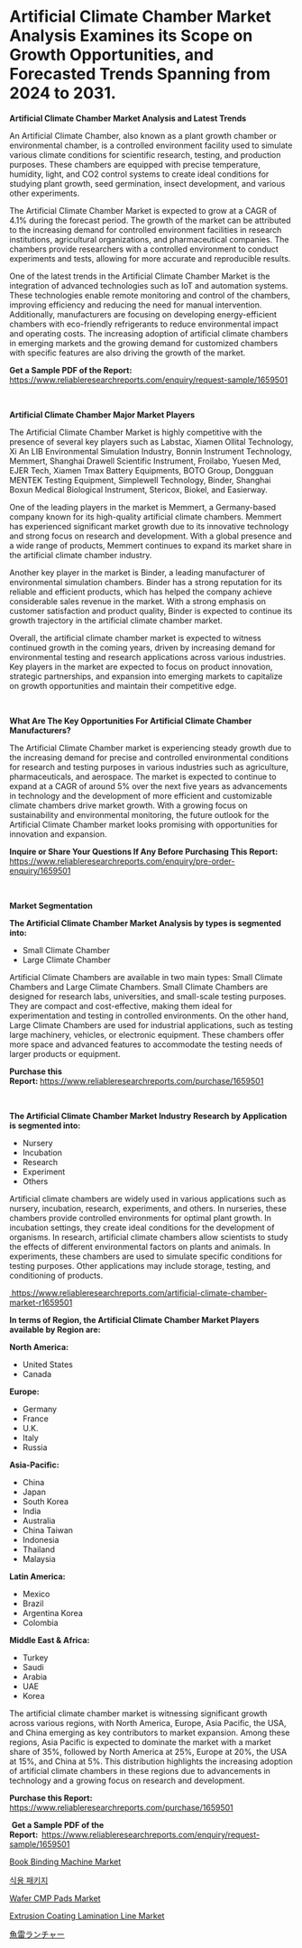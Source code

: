 <p><h1>Artificial Climate Chamber Market Analysis Examines its Scope on Growth Opportunities, and Forecasted Trends Spanning from 2024 to 2031.</h1></p><p><strong>Artificial Climate Chamber Market Analysis and Latest Trends</strong></p>
<p><p>An Artificial Climate Chamber, also known as a plant growth chamber or environmental chamber, is a controlled environment facility used to simulate various climate conditions for scientific research, testing, and production purposes. These chambers are equipped with precise temperature, humidity, light, and CO2 control systems to create ideal conditions for studying plant growth, seed germination, insect development, and various other experiments.</p><p>The Artificial Climate Chamber Market is expected to grow at a CAGR of 4.1% during the forecast period. The growth of the market can be attributed to the increasing demand for controlled environment facilities in research institutions, agricultural organizations, and pharmaceutical companies. The chambers provide researchers with a controlled environment to conduct experiments and tests, allowing for more accurate and reproducible results.</p><p>One of the latest trends in the Artificial Climate Chamber Market is the integration of advanced technologies such as IoT and automation systems. These technologies enable remote monitoring and control of the chambers, improving efficiency and reducing the need for manual intervention. Additionally, manufacturers are focusing on developing energy-efficient chambers with eco-friendly refrigerants to reduce environmental impact and operating costs. The increasing adoption of artificial climate chambers in emerging markets and the growing demand for customized chambers with specific features are also driving the growth of the market.</p></p>
<p><strong>Get a Sample PDF of the Report:&nbsp;</strong> <a href="https://www.reliableresearchreports.com/enquiry/request-sample/1659501">https://www.reliableresearchreports.com/enquiry/request-sample/1659501</a></p>
<p>&nbsp;</p>
<p><strong>Artificial Climate Chamber Major Market Players</strong></p>
<p><p>The Artificial Climate Chamber Market is highly competitive with the presence of several key players such as Labstac, Xiamen Ollital Technology, Xi An LIB Environmental Simulation Industry, Bonnin Instrument Technology, Memmert, Shanghai Drawell Scientific Instrument, Froilabo, Yuesen Med, EJER Tech, Xiamen Tmax Battery Equipments, BOTO Group, Dongguan MENTEK Testing Equipment, Simplewell Technology, Binder, Shanghai Boxun Medical Biological Instrument, Stericox, Biokel, and Easierway.</p><p>One of the leading players in the market is Memmert, a Germany-based company known for its high-quality artificial climate chambers. Memmert has experienced significant market growth due to its innovative technology and strong focus on research and development. With a global presence and a wide range of products, Memmert continues to expand its market share in the artificial climate chamber industry.</p><p>Another key player in the market is Binder, a leading manufacturer of environmental simulation chambers. Binder has a strong reputation for its reliable and efficient products, which has helped the company achieve considerable sales revenue in the market. With a strong emphasis on customer satisfaction and product quality, Binder is expected to continue its growth trajectory in the artificial climate chamber market.</p><p>Overall, the artificial climate chamber market is expected to witness continued growth in the coming years, driven by increasing demand for environmental testing and research applications across various industries. Key players in the market are expected to focus on product innovation, strategic partnerships, and expansion into emerging markets to capitalize on growth opportunities and maintain their competitive edge.</p></p>
<p>&nbsp;</p>
<p><strong>What Are The Key Opportunities For Artificial Climate Chamber Manufacturers?</strong></p>
<p><p>The Artificial Climate Chamber market is experiencing steady growth due to the increasing demand for precise and controlled environmental conditions for research and testing purposes in various industries such as agriculture, pharmaceuticals, and aerospace. The market is expected to continue to expand at a CAGR of around 5% over the next five years as advancements in technology and the development of more efficient and customizable climate chambers drive market growth. With a growing focus on sustainability and environmental monitoring, the future outlook for the Artificial Climate Chamber market looks promising with opportunities for innovation and expansion.</p></p>
<p><strong>Inquire or Share Your Questions If Any Before Purchasing This Report:</strong> <a href="https://www.reliableresearchreports.com/enquiry/pre-order-enquiry/1659501">https://www.reliableresearchreports.com/enquiry/pre-order-enquiry/1659501</a></p>
<p>&nbsp;</p>
<p><strong>Market Segmentation</strong></p>
<p><strong>The Artificial Climate Chamber Market Analysis by types is segmented into:</strong></p>
<p><ul><li>Small Climate Chamber</li><li>Large Climate Chamber</li></ul></p>
<p><p>Artificial Climate Chambers are available in two main types: Small Climate Chambers and Large Climate Chambers. Small Climate Chambers are designed for research labs, universities, and small-scale testing purposes. They are compact and cost-effective, making them ideal for experimentation and testing in controlled environments. On the other hand, Large Climate Chambers are used for industrial applications, such as testing large machinery, vehicles, or electronic equipment. These chambers offer more space and advanced features to accommodate the testing needs of larger products or equipment.</p></p>
<p><strong>Purchase this Report:&nbsp;</strong><a href="https://www.reliableresearchreports.com/purchase/1659501">https://www.reliableresearchreports.com/purchase/1659501</a></p>
<p>&nbsp;</p>
<p><strong>The Artificial Climate Chamber Market Industry Research by Application is segmented into:</strong></p>
<p><ul><li>Nursery</li><li>Incubation</li><li>Research</li><li>Experiment</li><li>Others</li></ul></p>
<p><p>Artificial climate chambers are widely used in various applications such as nursery, incubation, research, experiments, and others. In nurseries, these chambers provide controlled environments for optimal plant growth. In incubation settings, they create ideal conditions for the development of organisms. In research, artificial climate chambers allow scientists to study the effects of different environmental factors on plants and animals. In experiments, these chambers are used to simulate specific conditions for testing purposes. Other applications may include storage, testing, and conditioning of products.</p></p>
<p><a href="https://www.reliableresearchreports.com/artificial-climate-chamber-market-r1659501">&nbsp;https://www.reliableresearchreports.com/artificial-climate-chamber-market-r1659501</a></p>
<p><strong>In terms of Region, the Artificial Climate Chamber Market Players available by Region are:</strong></p>
<p>
    <p> <strong> North America: </strong>
        <ul>
            <li>United States</li>
            <li>Canada</li>
        </ul>
        </p> 
    <p> <strong> Europe: </strong>
        <ul>
            <li>Germany</li>
            <li>France</li>
            <li>U.K.</li>
            <li>Italy</li>
            <li>Russia</li>
        </ul>
        </p> 
    <p> <strong> Asia-Pacific: </strong>
        <ul>
            <li>China</li>
            <li>Japan</li>
            <li>South Korea</li>
            <li>India</li>
            <li>Australia</li>
            <li>China Taiwan</li>
            <li>Indonesia</li>
            <li>Thailand</li>
            <li>Malaysia</li>
        </ul>
        </p> 
    <p> <strong> Latin America: </strong>
        <ul>
            <li>Mexico</li>
            <li>Brazil</li>
            <li>Argentina Korea</li>
            <li>Colombia</li>
        </ul>
        </p> 
    <p> <strong> Middle East & Africa: </strong>
        <ul>
            <li>Turkey</li>
            <li>Saudi</li>
            <li>Arabia</li>
            <li>UAE</li>
            <li>Korea</li>
        </ul>
    </p>
    </p>
<p><p>The artificial climate chamber market is witnessing significant growth across various regions, with North America, Europe, Asia Pacific, the USA, and China emerging as key contributors to market expansion. Among these regions, Asia Pacific is expected to dominate the market with a market share of 35%, followed by North America at 25%, Europe at 20%, the USA at 15%, and China at 5%. This distribution highlights the increasing adoption of artificial climate chambers in these regions due to advancements in technology and a growing focus on research and development.</p></p>
<p><strong>Purchase this Report: </strong><a href="https://www.reliableresearchreports.com/purchase/1659501">https://www.reliableresearchreports.com/purchase/1659501</a></p>
<p>&nbsp;<strong>Get a Sample PDF of the Report:&nbsp;&nbsp;</strong><a href="https://www.reliableresearchreports.com/enquiry/request-sample/1659501">https://www.reliableresearchreports.com/enquiry/request-sample/1659501</a></p>
<p><strong></strong></p>
<p><p><a href="https://github.com/kosella/Market-Research-Report-List-2/blob/main/book-binding-machine-market.md">Book Binding Machine Market</a></p><p><a href="https://medium.com/@dellkoepp03/%EC%8B%9D%EC%9A%A9-%ED%8F%AC%EC%9E%A5-%EC%8B%9C%EC%9E%A5-%EB%B6%84%EC%84%9D-%EA%B8%80%EB%A1%9C%EB%B2%8C-%EC%82%B0%EC%97%85-%EC%A0%84%EB%A7%9D-%EB%B0%8F-%EC%98%88%EC%B8%A1-2024%EB%85%84%EB%B6%80%ED%84%B0-2031%EB%85%84%EA%B9%8C%EC%A7%80-b1b50ecb6265">식용 패키지</a></p><p><a href="https://frill-swim-3cd.notion.site/Wafer-CMP-Pads-Market-The-Key-To-Successful-Business-Strategy-Forecast-Till-2031-6c433720d1114ae0a1183efcab4b7fa0">Wafer CMP Pads Market</a></p><p><a href="https://view.publitas.com/reportprime-1/extrusion-coating-lamination-line-market-analysis-its-cagr-market-segmentation-and-global-industry-overview/">Extrusion Coating Lamination Line Market</a></p><p><a href="https://medium.com/@hugofirst21/%E9%AD%9A%E9%9B%B7%E7%99%BA%E5%B0%84%E6%A9%9F%E5%B8%82%E5%A0%B4-2031%E5%B9%B4%E3%81%BE%E3%81%A7%E3%81%AE%E6%88%90%E5%8A%9F%E3%81%97%E3%81%9F%E3%83%93%E3%82%B8%E3%83%8D%E3%82%B9%E6%88%A6%E7%95%A5%E3%81%AE%E9%8D%B5-a24d291c4f04">魚雷ランチャー</a></p></p>